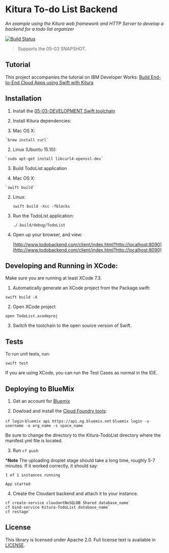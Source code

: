 # Kitura To-do List Backend

*An example using the Kitura web framework and HTTP Server to develop a backend for a todo list organizer*

[![Build Status](https://travis-ci.org/IBM-Swift/Kitura-TodoList.svg?branch=master)](https://travis-ci.org/IBM-Swift/Kitura-TodoList)

> Supports the 05-03 SNAPSHOT.

## Tutorial

This project accompanies the tutorial on IBM Developer Works: [Build End-to-End Cloud Apps using Swift with Kitura](https://developer.ibm.com/swift/2016/02/22/building-end-end-cloud-apps-using-swift-kitura/)

## Installation

1. Install the [05-03-DEVELOPMENT Swift toolchain](https://swift.org/download/) 

2. Install Kitura dependencies:

  1. Mac OS X: 
  
    `brew install curl`
  
  2. Linux (Ubuntu 15.10):
   
    `sudo apt-get install libcurl4-openssl-dev`

3. Build TodoList application

  1. Mac OS X: 
	
	`swift build`
	
  2. Linux:
  
    	`swift build -Xcc -fblocks`
	
4. Run the TodoList application:

	`./.build/debug/TodoList`
	
5. Open up your browser, and view: 

   [http://www.todobackend.com/client/index.html?http://localhost:8090](http://www.todobackend.com/client/index.html?http://localhost:8090)

## Developing and Running in XCode:

Make sure you are running at least XCode 7.3. 

1. Automatically generate an XCode project from the Package.swift:

  `swift build -X`

2. Open XCode project

  `open TodoList.xcodeproj`

3. Switch the toolchain to the open source version of Swift.

## Tests

  To run unit tests, run:
  
  `swift test`
  
  If you are using XCode, you can run the Test Cases as normal in the IDE.

## Deploying to BlueMix

1. Get an account for [Bluemix](https://new-console.ng.bluemix.net/?direct=classic)

2. Dowload and install the [Cloud Foundry tools](https://new-console.ng.bluemix.net/docs/starters/install_cli.html):

`cf login`
`bluemix api https://api.ng.bluemix.net`
`bluemix login -u username -o org_name -s space_name`

Be sure to change the directory to the Kitura-TodoList directory where the manifest.yml file is located.

3. Run `cf push`

***Note** The uploading droplet stage should take a long time, roughly 5-7 minutes. If it worked correctly, it should say:

```
1 of 1 instances running 

App started
```

4. Create the Cloudant backend and attach it to your instance.

```
cf create-service cloudantNoSQLDB Shared database_name`
cf bind-service Kitura-TodoList database_name`
cf restage`
```

## License 

This library is licensed under Apache 2.0. Full license text is available in [LICENSE](LICENSE).

